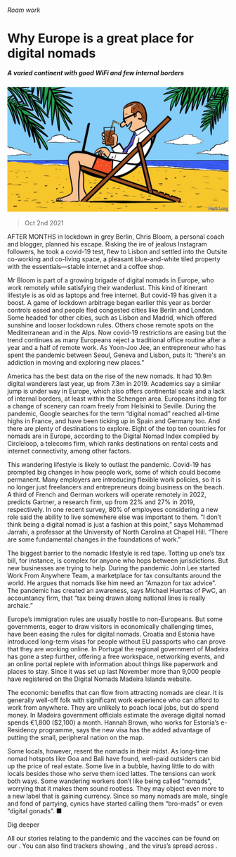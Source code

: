 ###### Roam work

# Why Europe is a great place for digital nomads 

##### A varied continent with good WiFi and few internal borders 

![image](images/20211002_EUD001_0.jpg) 

> Oct 2nd 2021 

AFTER MONTHS in lockdown in grey Berlin, Chris Bloom, a personal coach and blogger, planned his escape. Risking the ire of jealous Instagram followers, he took a covid-19 test, flew to Lisbon and settled into the Outsite co-working and co-living space, a pleasant blue-and-white tiled property with the essentials—stable internet and a coffee shop.

Mr Bloom is part of a growing brigade of digital nomads in Europe, who work remotely while satisfying their wanderlust. This kind of itinerant lifestyle is as old as laptops and free internet. But covid-19 has given it a boost. A game of lockdown arbitrage began earlier this year as border controls eased and people fled congested cities like Berlin and London. Some headed for other cities, such as Lisbon and Madrid, which offered sunshine and looser lockdown rules. Others chose remote spots on the Mediterranean and in the Alps. Now covid-19 restrictions are easing but the trend continues as many Europeans reject a traditional office routine after a year and a half of remote work. As Yoon-Joo Jee, an entrepreneur who has spent the pandemic between Seoul, Geneva and Lisbon, puts it: “there's an addiction in moving and exploring new places.”


America has the best data on the rise of the new nomads. It had 10.9m digital wanderers last year, up from 7.3m in 2019. Academics say a similar jump is under way in Europe, which also offers continental scale and a lack of internal borders, at least within the Schengen area. Europeans itching for a change of scenery can roam freely from Helsinki to Seville. During the pandemic, Google searches for the term “digital nomad” reached all-time highs in France, and have been ticking up in Spain and Germany too. And there are plenty of destinations to explore. Eight of the top ten countries for nomads are in Europe, according to the Digital Nomad Index compiled by Circleloop, a telecoms firm, which ranks destinations on rental costs and internet connectivity, among other factors.

This wandering lifestyle is likely to outlast the pandemic. Covid-19 has prompted big changes in how people work, some of which could become permanent. Many employers are introducing flexible work policies, so it is no longer just freelancers and entrepreneurs doing business on the beach. A third of French and German workers will operate remotely in 2022, predicts Gartner, a research firm, up from 22% and 27% in 2019, respectively. In one recent survey, 80% of employees considering a new role said the ability to live somewhere else was important to them. “I don’t think being a digital nomad is just a fashion at this point,” says Mohammad Jarrahi, a professor at the University of North Carolina at Chapel Hill. “There are some fundamental changes in the foundations of work.”

The biggest barrier to the nomadic lifestyle is red tape. Totting up one’s tax bill, for instance, is complex for anyone who hops between jurisdictions. But new businesses are trying to help. During the pandemic John Lee started Work From Anywhere Team, a marketplace for tax consultants around the world. He argues that nomads like him need an “Amazon for tax advice”. The pandemic has created an awareness, says Michael Huertas of PwC, an accountancy firm, that “tax being drawn along national lines is really archaic.”

Europe’s immigration rules are usually hostile to non-Europeans. But some governments, eager to draw visitors in economically challenging times, have been easing the rules for digital nomads. Croatia and Estonia have introduced long-term visas for people without EU passports who can prove that they are working online. In Portugal the regional government of Madeira has gone a step further, offering a free workspace, networking events, and an online portal replete with information about things like paperwork and places to stay. Since it was set up last November more than 9,000 people have registered on the Digital Nomads Madeira Islands website.

The economic benefits that can flow from attracting nomads are clear. It is generally well-off folk with significant work experience who can afford to work from anywhere. They are unlikely to poach local jobs, but do spend money. In Madeira government officials estimate the average digital nomad spends €1,800 ($2,100) a month. Hannah Brown, who works for Estonia’s e-Residency programme, says the new visa has the added advantage of putting the small, peripheral nation on the map.

Some locals, however, resent the nomads in their midst. As long-time nomad hotspots like Goa and Bali have found, well-paid outsiders can bid up the price of real estate. Some live in a bubble, having little to do with locals besides those who serve them iced lattes. The tensions can work both ways. Some wandering workers don’t like being called “nomads”, worrying that it makes them sound rootless. They may object even more to a new label that is gaining currency. Since so many nomads are male, single and fond of partying, cynics have started calling them “bro-mads” or even “digital gonads”. ■

Dig deeper

All our stories relating to the pandemic and the vaccines can be found on our . You can also find trackers showing ,  and the virus’s spread across .

